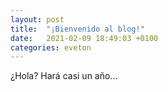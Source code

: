 ```yaml
---
layout: post
title:  "¡Bienvenido al blog!"
date:   2021-02-09 18:49:03 +0100
categories: eveton
---
```

¿Hola? Hará casi un año...

